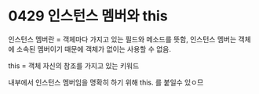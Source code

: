 # 0429 인스턴스 멤버와 this

인스턴스 멤버란 = 객체마다 가지고 있는 필드와 메소드를 뜻함, 인스턴스 멤버는 객체에 소속된 멤버이기 때문에 객체가 없이는 사용할 수 없음.

this = 객체 자신의 참조를 가지고 있는 키워드

 내부에서 인스턴스 멤버임을 명확히 하기 위해 this. 를 붙일수 있ㅇ므

